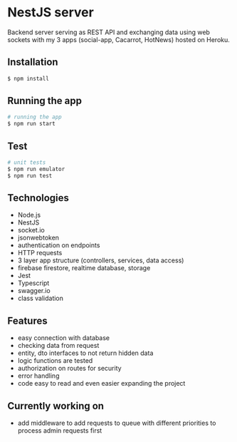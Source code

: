 <h1>NestJS server</h1>
Backend server serving as REST API and exchanging data using web sockets with my 3 apps (social-app, Cacarrot, HotNews) hosted on Heroku.

## Installation

```bash
$ npm install
```

## Running the app

```bash
# running the app
$ npm run start
```
## Test

```bash
# unit tests
$ npm run emulator
$ npm run test
```

<h2>Technologies</h2>
<ul>
  <li>Node.js</li>
  <li>NestJS</li>
  <li>socket.io</li>
  <li>jsonwebtoken</li>
  <li>authentication on endpoints</li>
  <li>HTTP requests</li>
  <li>3 layer app structure (controllers, services, data access)</li>
  <li>firebase firestore, realtime database, storage</li>
  <li>Jest</li>
  <li>Typescript</li>
  <li>swagger.io</li>
  <li>class validation</li>
</ul>

<h2>Features</h2>
<ul>
  <li>easy connection with database</li>
  <li>checking data from request</li>
  <li>entity, dto interfaces to not return hidden data</li>
  <li>logic functions are tested</li>
  <li>authorization on routes for security</li>
  <li>error handling</li>
  <li>code easy to read and even easier expanding the project</li>
</ul>

<h2>Currently working on</h2>
<ul>
  <li>add middleware to add requests to queue with different priorities to process admin requests first</li>
</ul>
